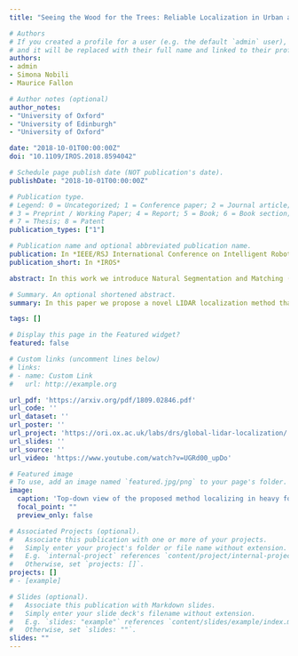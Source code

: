 ```yaml
---
title: "Seeing the Wood for the Trees: Reliable Localization in Urban and Natural Environments"

# Authors
# If you created a profile for a user (e.g. the default `admin` user), write the username (folder name) here 
# and it will be replaced with their full name and linked to their profile.
authors:
- admin
- Simona Nobili
- Maurice Fallon

# Author notes (optional)
author_notes:
- "University of Oxford"
- "University of Edinburgh"
- "University of Oxford"

date: "2018-10-01T00:00:00Z"
doi: "10.1109/IROS.2018.8594042"

# Schedule page publish date (NOT publication's date).
publishDate: "2018-10-01T00:00:00Z"

# Publication type.
# Legend: 0 = Uncategorized; 1 = Conference paper; 2 = Journal article;
# 3 = Preprint / Working Paper; 4 = Report; 5 = Book; 6 = Book section;
# 7 = Thesis; 8 = Patent
publication_types: ["1"]

# Publication name and optional abbreviated publication name.
publication: In *IEEE/RSJ International Conference on Intelligent Robots and Systems*
publication_short: In *IROS*

abstract: In this work we introduce Natural Segmentation and Matching (NSM), an algorithm for reliable localization, using laser, in both urban and natural environments. Current state-of-the-art global approaches do not generalize well to structure-poor vegetated areas such as forests or orchards. In these environments clutter and perceptual aliasing prevents repeatable extraction of distinctive landmarks between different test runs. In natural forests, tree trunks are not distinctive, foliage intertwines and there is a complete lack of planar structure. In this paper we propose a method for place recognition which uses a more involved feature extraction process which is better suited to this type of environment. First, a feature extraction module segments stable and reliable object-sized segments from a point cloud despite the presence of heavy clutter or tree foliage. Second, repeatable oriented key poses are extracted and matched with a reliable shape descriptor using a Random Forest to estimate the current sensor's position within the target map. We present qualitative and quantitative evaluation on three datasets from different environments - the KITTI benchmark, a parkland scene and a foliage-heavy forest. The experiments show how our approach can achieve place recognition in woodlands while also outperforming current state-of-the-art approaches in urban scenarios without specific tuning.

# Summary. An optional shortened abstract.
summary: In this paper we propose a novel LIDAR localization method that works in challenging natural environments.

tags: []

# Display this page in the Featured widget?
featured: false

# Custom links (uncomment lines below)
# links:
# - name: Custom Link
#   url: http://example.org

url_pdf: 'https://arxiv.org/pdf/1809.02846.pdf'
url_code: ''
url_dataset: ''
url_poster: ''
url_project: 'https://ori.ox.ac.uk/labs/drs/global-lidar-localization/'
url_slides: ''
url_source: ''
url_video: 'https://www.youtube.com/watch?v=UGRd00_upDo'

# Featured image
# To use, add an image named `featured.jpg/png` to your page's folder. 
image:
  caption: 'Top-down view of the proposed method localizing in heavy forestry.'
  focal_point: ""
  preview_only: false

# Associated Projects (optional).
#   Associate this publication with one or more of your projects.
#   Simply enter your project's folder or file name without extension.
#   E.g. `internal-project` references `content/project/internal-project/index.md`.
#   Otherwise, set `projects: []`.
projects: []
# - [example]

# Slides (optional).
#   Associate this publication with Markdown slides.
#   Simply enter your slide deck's filename without extension.
#   E.g. `slides: "example"` references `content/slides/example/index.md`.
#   Otherwise, set `slides: ""`.
slides: ""
---
```

<!-- 
{{% callout note %}}
Click the *Cite* button above to demo the feature to enable visitors to import publication metadata into their reference management software.
{{% /callout %}}

{{% callout note %}}
Create your slides in Markdown - click the *Slides* button to check out the example.
{{% /callout %}}

Supplementary notes can be added here, including [code, math, and images](https://wowchemy.com/docs/writing-markdown-latex/). 
-->